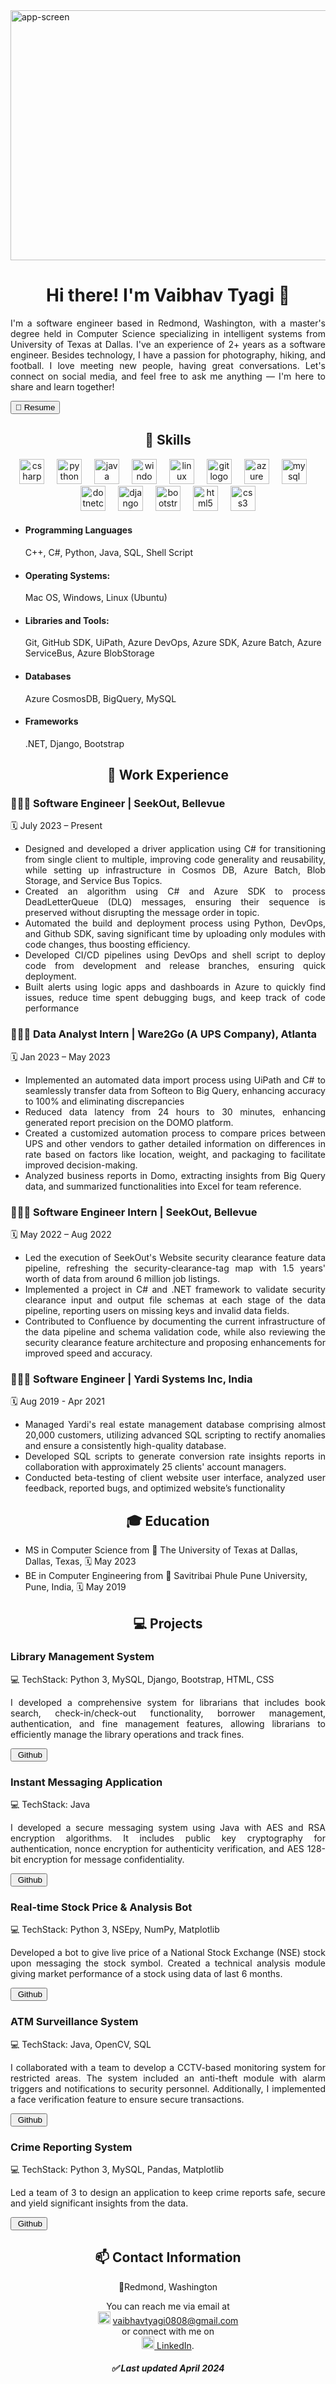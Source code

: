 <link
      rel="stylesheet"
      href="https://cdnjs.cloudflare.com/ajax/libs/font-awesome/4.7.0/css/font-awesome.min.css"/>
<link rel="icon" href="/images/apple-touch-icon.png" type="image/png" />
<img src="introGif.gif" alt="app-screen" width="1000" height=400/><!-- Replace this with your own banner image -->

<h1 align="center">Hi there! I'm Vaibhav Tyagi 👋</h1>

<p align="justify">I'm a software engineer based in Redmond, Washington, with a master's degree held in Computer Science specializing in intelligent systems from University of Texas at Dallas. I've an experience of 2+ years as a software engineer. Besides technology, I have a passion for photography, hiking, and football. I love meeting new people, having great conversations. Let's connect on social media, and feel free to ask me anything — I'm here to share and learn together!</p>
<a href="VaibhavTyagi-resume.pdf" target="_blank" class="social-links btn-1">
  <button class="button" role="button">
    <span class="text">
      <span style="cursor: pointer; color: black;" onmouseover="this.style.color='blue';" onmouseout="this.style.color='black';">&#x1F4DD;</span>
      Resume
    </span>
  </button>
</a>

<h2 align="center">🔧 Skills</h2>
<div align="center">
  <img src="https://skillicons.dev/icons?i=cs" height="40" alt="csharp logo"  />
<img width="12" />
<img src="https://skillicons.dev/icons?i=py" height="40" alt="python logo"  />
<img width="12" />
<img src="https://skillicons.dev/icons?i=java" height="40" alt="java logo"  />
<img width="12" />
<img src="https://cdn.jsdelivr.net/gh/devicons/devicon/icons/windows8/windows8-original.svg" height="40" alt="windows8 logo"  />
<img width="12" />
<img src="https://cdn.jsdelivr.net/gh/devicons/devicon/icons/linux/linux-original.svg" height="40" alt="linux logo"  />
<img width="12" />
<img src="https://cdn.jsdelivr.net/gh/devicons/devicon/icons/git/git-original.svg" height="40" alt="git logo"  />
<img width="12" />
<img src="https://cdn.jsdelivr.net/gh/devicons/devicon/icons/azure/azure-original.svg" height="40" alt="azure logo"  />
<img width="12" />
<img src="https://cdn.jsdelivr.net/gh/devicons/devicon/icons/mysql/mysql-original.svg" height="40" alt="mysql logo"  />
<img width="12" />
<img src="https://cdn.jsdelivr.net/gh/devicons/devicon/icons/dotnetcore/dotnetcore-original.svg" height="40" alt="dotnetcore logo"  />
<img width="12" />
<img src="https://cdn.jsdelivr.net/gh/devicons/devicon/icons/django/django-plain.svg" height="40" alt="django logo"  />
<img width="12" />
<img src="https://cdn.jsdelivr.net/gh/devicons/devicon/icons/bootstrap/bootstrap-original.svg" height="40" alt="bootstrap logo"  />
<img width="12" />
<img src="https://cdn.jsdelivr.net/gh/devicons/devicon/icons/html5/html5-original.svg" height="40" alt="html5 logo"  />
<img width="12" />
<img src="https://cdn.jsdelivr.net/gh/devicons/devicon/icons/css3/css3-original.svg" height="40" alt="css3 logo"  />
</div>
<ul>
  <li>
    <h4>Programming Languages</h4>
    C++, C#, Python, Java, SQL, Shell Script
  </li>
  <li>
  <h4>Operating Systems:</h4>
    Mac OS, Windows, Linux (Ubuntu)
  </li>
  <li>
  <h4>Libraries and Tools:</h4>
    Git, GitHub SDK, UiPath, Azure DevOps, Azure SDK, Azure Batch, Azure ServiceBus, Azure BlobStorage
  </li>
  <li>
  <h4>Databases</h4>
    Azure CosmosDB, BigQuery, MySQL
  </li>
  <li>
  <h4>Frameworks</h4>
    .NET, Django, Bootstrap
  </li>
</ul>

<h2 align="center"> 💼 Work Experience </h2>

### 🧑🏽‍💻 Software Engineer | SeekOut, Bellevue
&#x1F5D3; July 2023 – Present
<ul>
  <li style="text-align: justify;">Designed and developed a driver application using C# for transitioning from single client to multiple, improving code generality and reusability, 
while setting up infrastructure in Cosmos DB, Azure Batch, Blob Storage, and Service Bus Topics.</li>
  <li style="text-align: justify;">Created an algorithm using C# and Azure SDK to process DeadLetterQueue (DLQ) messages, ensuring their sequence is preserved without 
disrupting the message order in topic.</li>
  <li style="text-align: justify;">Automated the build and deployment process using Python, DevOps, and Github SDK, saving significant time by uploading only modules with code 
changes, thus boosting efficiency.</li>
  <li style="text-align: justify;">Developed CI/CD pipelines using DevOps and shell script to deploy code from development and release branches, ensuring quick deployment.</li>
  <li style="text-align: justify;">Built alerts using logic apps and dashboards in Azure to quickly find issues, reduce time spent debugging bugs, and keep track of code performance</li>
</ul>
    
### 🧑🏽‍💻 Data Analyst Intern | Ware2Go (A UPS Company), Atlanta
&#x1F5D3; Jan 2023 – May 2023

<ul>
  <li style="text-align: justify;">Implemented an automated data import process using UiPath and C# to seamlessly transfer data from Softeon to Big Query, enhancing accuracy to 
100% and eliminating discrepancies</li>
  <li style="text-align: justify;">Reduced data latency from 24 hours to 30 minutes, enhancing generated report precision on the DOMO platform.</li>
  <li style="text-align: justify;">Created a customized automation process to compare prices between UPS and other vendors to gather detailed information on differences in rate 
based on factors like location, weight, and packaging to facilitate improved decision-making. </li>
  <li style="text-align: justify;">Analyzed business reports in Domo, extracting insights from Big Query data, and summarized functionalities into Excel for team reference. </li>
</ul>

### 🧑🏽‍💻 Software Engineer Intern | SeekOut, Bellevue
&#x1F5D3; May 2022 – Aug 2022

<ul>
  <li style="text-align: justify;">Led the execution of SeekOut's Website security clearance feature data pipeline, refreshing the security-clearance-tag map with 1.5 years' worth of 
data from around 6 million job listings. </li>
  <li style="text-align: justify;">Implemented a project in C# and .NET framework to validate security clearance input and output file schemas at each stage of the data pipeline, 
reporting users on missing keys and invalid data fields.</li>
  <li style="text-align: justify;">Contributed to Confluence by documenting the current infrastructure of the data pipeline and schema validation code, while also reviewing the 
security clearance feature architecture and proposing enhancements for improved speed and accuracy.</li>
</ul>

### 🧑🏽‍💻 Software Engineer | Yardi Systems Inc, India
&#x1F5D3; Aug 2019 - Apr 2021

<ul>
  <li style="text-align: justify;">Managed Yardi's real estate management database comprising almost 20,000 customers, utilizing advanced SQL scripting to rectify anomalies and 
ensure a consistently high-quality database. </li>
  <li style="text-align: justify;">Developed SQL scripts to generate conversion rate insights reports in collaboration with approximately 25 clients' account managers.</li>
  <li style="text-align: justify;">Conducted beta-testing of client website user interface, analyzed user feedback, reported bugs, and optimized website’s functionality</li>
</ul>

<h2 align="center">🎓 Education</h2>

- MS in Computer Science from &#127979; The University of Texas at Dallas, Dallas, Texas, &#x1F5D3; May 2023
- BE in Computer Engineering from &#127979; Savitribai Phule Pune University, Pune, India, &#x1F5D3; May 2019

<h2 align="center">💻 Projects</h2>

### Library Management System
  &#x1F4BB; TechStack: Python 3, MySQL, Django, Bootstrap, HTML, CSS
  <p align="justify">
    I developed a comprehensive system for librarians that includes
    book search, check-in/check-out functionality, borrower
    management, authentication, and fine management features,
    allowing librarians to efficiently manage the library operations
    and track fines.
  </p>
  <a
    href="https://github.com/IamVaibhavTyagi/Library-Management-System"
    target="_blank"
    class="social-links"
    ><button class="button fa fa-github">&nbsp;Github</button>
    </a>
  

### Instant Messaging Application
  &#x1F4BB; TechStack: Java 
  <p align="justify">
    I developed a secure messaging system using Java with AES and
    RSA encryption algorithms. It includes public key cryptography
    for authentication, nonce encryption for authenticity
    verification, and AES 128-bit encryption for message
    confidentiality.
  </p>
  <a
    href="https://github.com/IamVaibhavTyagi/Instant-Messaging-Application"
    target="_blank"
    class="social-links"
    ><button class="button fa fa-github">&nbsp;Github</button>
    </a>

### Real-time Stock Price & Analysis Bot
  &#x1F4BB; TechStack: Python 3, NSEpy, NumPy, Matplotlib 
  <p align="justify">
    Developed a bot to give live price of a National Stock Exchange
    (NSE) stock upon messaging the stock symbol. Created a technical
    analysis module giving market performance of a stock using data
    of last 6 months.
  </p>
  <a
    href="https://github.com/IamVaibhavTyagi/stock-price-analysis-bot"
    target="_blank"
    class="social-links"
    ><button class="button fa fa-github">&nbsp;Github</button>
    </a>

### ATM Surveillance System
  &#x1F4BB; TechStack: Java, OpenCV, SQL 
  <p align="justify">
    I collaborated with a team to develop a CCTV-based monitoring
    system for restricted areas. The system included an anti-theft
    module with alarm triggers and notifications to security
    personnel. Additionally, I implemented a face verification
    feature to ensure secure transactions.
  </p>
  <a
    href="https://github.com/IamVaibhavTyagi/ATM-Surveillance"
    target="_blank"
    class="social-links"
    ><button class="button fa fa-github">&nbsp;Github</button></a>

### Crime Reporting System
  &#x1F4BB; TechStack: Python 3, MySQL, Pandas, Matplotlib 
  <p align="justify">
    Led a team of 3 to design an application to keep crime reports
    safe, secure and yield significant insights from the data.
  </p>
  <a
    href="https://github.com/IamVaibhavTyagi/Crime-Reporting-System"
    target="_blank"
    class="social-links"
    ><button class="button fa fa-github">&nbsp;Github</button></a>


<h2 align="center">📫 Contact Information</h2>
<p align="center">&#128507;Redmond, Washington</p>
<div align="center">
  <p>You can reach me via email at
<br><img src="https://raw.githubusercontent.com/maurodesouza/profile-readme-generator/master/src/assets/icons/social/gmail/default.svg" width="20" height="20" alt="gmail logo"  /> <a href="mailto:vaibhavtyagi0808@gmail.com" class="email-link">vaibhavtyagi0808@gmail.com</a> <br>or connect with me on <br><img src="https://raw.githubusercontent.com/maurodesouza/profile-readme-generator/master/src/assets/icons/social/linkedin/default.svg" width="20" height="20" alt="linkedin logo"  /><a href="https://www.linkedin.com/in/iamvaibhavtyagi" class="linkedin-link" target="_blank"> LinkedIn</a>.</p>
</div>

<h5 align="center">&#x2705; Last updated April 2024</h5>
